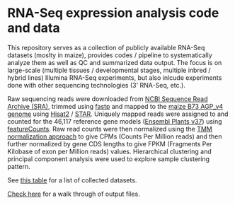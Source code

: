 # RNA-Seq expression analysis code and data

This repository serves as a collection of publicly available RNA-Seq datasets (moslty in maize), provides codes / pipeline to systematically analyze them as well as QC and summarized data output. The focus is on large-scale (multiple tissues / developmental stages, multiple inbred / hybrid lines) Illumina RNA-Seq experiments, but also inlcude experiments done with other sequencing technologies (3' RNA-Seq, etc.).

Raw sequencing reads were downloaded from [NCBI Sequence Read Archive (SRA)](https://www.ncbi.nlm.nih.gov/sra), trimmed using [fastp](https://github.com/OpenGene/fastp) and mapped to the [maize B73 AGP_v4 genome](http://plants.ensembl.org/Zea_mays/Info/Index) using [Hisat2](https://ccb.jhu.edu/software/hisat2/index.shtml) / [STAR](https://github.com/alexdobin/STAR).  Uniquely mapped reads were assigned to and counted for the 46,117 reference gene models ([Ensembl Plants v37](http://plants.ensembl.org/Zea_mays/Info/Index)) using [featureCounts](http://bioinf.wehi.edu.au/featureCounts/).  Raw read counts were then normalized using the [TMM normalization approach](https://bioconductor.org/packages/release/bioc/html/edgeR.html) to give CPMs (Counts Per Million reads) and then further normalized by gene CDS lengths to give FPKM (Fragments Per Kilobase of exon per Million reads) values.  Hierarchical clustering and principal component analysis were used to explore sample clustering pattern.

See [this table](/data/01.cfg.tsv) for a list of collected datasets.

[Check here](output.md) for a walk through of output files.
